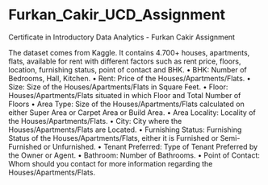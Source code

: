 # Furkan_Cakir_UCD_Assignment
 Certificate in Introductory Data Analytics - Furkan Cakir Assignment
 
The dataset comes from Kaggle. It contains 4.700+ houses, apartments, flats, available for rent with different factors such as rent price, floors, location, furnishing status, point of contact and BHK. 
•	BHK: Number of Bedrooms, Hall, Kitchen.
•	Rent: Price of the Houses/Apartments/Flats.
•	Size: Size of the Houses/Apartments/Flats in Square Feet.
•	Floor: Houses/Apartments/Flats situated in which Floor and Total Number of Floors 
•	Area Type: Size of the Houses/Apartments/Flats calculated on either Super Area or Carpet Area or Build Area.
•	Area Locality: Locality of the Houses/Apartments/Flats.
•	City: City where the Houses/Apartments/Flats are Located.
•	Furnishing Status: Furnishing Status of the Houses/Apartments/Flats, either it is Furnished or Semi-Furnished or Unfurnished.
•	Tenant Preferred: Type of Tenant Preferred by the Owner or Agent.
•	Bathroom: Number of Bathrooms.
•	Point of Contact: Whom should you contact for more information regarding the Houses/Apartments/Flats.
